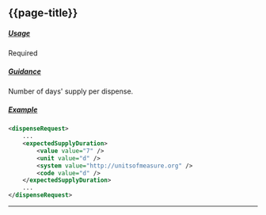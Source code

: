 ## {{page-title}}

<h5><ins>Usage</ins></h5>

<span class="mro-circle required" title="Required"></span> Required

<h5><ins>Guidance</ins></h5>

Number of days' supply per dispense.


<h5><ins>Example</ins></h5>

```xml
<dispenseRequest>
    ...
    <expectedSupplyDuration>
        <value value="7" />
        <unit value="d" />
        <system value="http://unitsofmeasure.org" />
        <code value="d" />
    </expectedSupplyDuration>
    ...
</dispenseRequest>
```

---